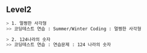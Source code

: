 ## Level2

``` bash
> 1. 멀쩡한 사각형
>> 코딩테스트 연습 : Summer/Winter Coding : 멀쩡한 사각형
```
``` bash
> 2. 124나라의 숫자
>> 코딩테스트 연습 : 연습문제 : 124 나라의 숫자
```
